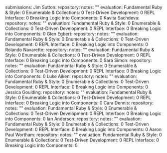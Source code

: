 submissions:
  Jim Sutton:
    repository: 
    notes: ""
    evaluation:
      Fundamental Ruby & Style: 0
      Enumerable & Collections: 0
      Test-Driven Development: 0
      REPL Interface: 0
      Breaking Logic into Components: 0
  Kavita Sachdeva:
    repository: 
    notes: ""
    evaluation:
      Fundamental Ruby & Style: 0
      Enumerable & Collections: 0
      Test-Driven Development: 0
      REPL Interface: 0
      Breaking Logic into Components: 0
  Glen Egbert:
    repository: 
    notes: ""
    evaluation:
      Fundamental Ruby & Style: 0
      Enumerable & Collections: 0
      Test-Driven Development: 0
      REPL Interface: 0
      Breaking Logic into Components: 0
  Rolando Navarette:
    repository: 
    notes: ""
    evaluation:
      Fundamental Ruby & Style: 0
      Enumerable & Collections: 0
      Test-Driven Development: 0
      REPL Interface: 0
      Breaking Logic into Components: 0
  Sara Simon:
    repository: 
    notes: ""
    evaluation:
      Fundamental Ruby & Style: 0
      Enumerable & Collections: 0
      Test-Driven Development: 0
      REPL Interface: 0
      Breaking Logic into Components: 0
  Luke Aiken:
    repository: 
    notes: ""
    evaluation:
      Fundamental Ruby & Style: 0
      Enumerable & Collections: 0
      Test-Driven Development: 0
      REPL Interface: 0
      Breaking Logic into Components: 0
  Jessica Goulding:
    repository: 
    notes: ""
    evaluation:
      Fundamental Ruby & Style: 0
      Enumerable & Collections: 0
      Test-Driven Development: 0
      REPL Interface: 0
      Breaking Logic into Components: 0
  Cara Dennis:
    repository: 
    notes: ""
    evaluation:
      Fundamental Ruby & Style: 0
      Enumerable & Collections: 0
      Test-Driven Development: 0
      REPL Interface: 0
      Breaking Logic into Components: 0
  Ian Anderson:
    repository: 
    notes: ""
    evaluation:
      Fundamental Ruby & Style: 0
      Enumerable & Collections: 0
      Test-Driven Development: 0
      REPL Interface: 0
      Breaking Logic into Components: 0
  Aaron Paul Wortham:
    repository: 
    notes: ""
    evaluation:
      Fundamental Ruby & Style: 0
      Enumerable & Collections: 0
      Test-Driven Development: 0
      REPL Interface: 0
      Breaking Logic into Components: 0
